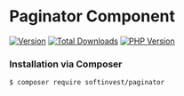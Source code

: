 # Paginator Component

[![Version](http://img.shields.io/packagist/v/softinvest/paginator.svg?style=flat)](https://packagist.org/packages/softinvest/paginator) 
[![Total Downloads](https://poser.pugx.org/softinvest/paginator/downloads?format=flat-square)](https://packagist.org/packages/softinvest/paginator)
[![PHP Version](http://img.shields.io/badge/php-7.4+-ff69b4.svg)](https://packagist.org/packages/softinvest/paginator)


### Installation via Composer

``` bash
$ composer require softinvest/paginator
```
